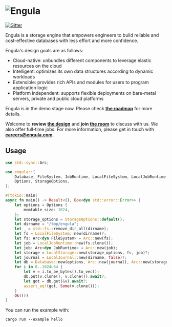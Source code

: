 # ![Engula](https://engula.com/images/logo-wide.png)

[![Gitter](https://badges.gitter.im/engula/contributors.svg)](https://gitter.im/engula/contributors?utm_source=badge&utm_medium=badge&utm_campaign=pr-badge)

Engula is a storage engine that empowers engineers to build reliable and cost-effective databases with less effort and more confidence.

Engula's design goals are as follows:

- Cloud-native: unbundles different components to leverage elastic resources on the cloud
- Intelligent: optimizes its own data structures according to dynamic workloads
- Extensible: provides rich APIs and modules for users to program application logic
- Platform independent: supports flexible deployments on bare-metal servers, private and public cloud platforms

Engula is in the demo stage now.
Please check **[the roadmap](https://github.com/engula/engula/issues/1)** for more details.

Welcome to **review [the design](docs/design.md)** and **join [the room](https://gitter.im/engula/contributors)** to discuss with us.
We also offer full-time jobs. For more information, please get in touch with **careers@engula.com**.

## Usage

```rust
use std::sync::Arc;

use engula::{
    Database, FileSystem, JobRuntime, LocalFileSystem, LocalJobRuntime, LocalJournal, LocalStorage,
    Options, StorageOptions,
};

#[tokio::main]
async fn main() -> Result<(), Box<dyn std::error::Error>> {
    let options = Options {
        memtable_size: 1024,
    };
    let storage_options = StorageOptions::default();
    let dirname = "/tmp/engula";
    let _ = std::fs::remove_dir_all(dirname);
    let fs = LocalFileSystem::new(dirname)?;
    let fs: Arc<dyn FileSystem> = Arc::new(fs);
    let job = LocalJobRuntime::new(fs.clone());
    let job: Arc<dyn JobRuntime> = Arc::new(job);
    let storage = LocalStorage::new(storage_options, fs, job)?;
    let journal = LocalJournal::new(dirname, false)?;
    let db = Database::new(options, Arc::new(journal), Arc::new(storage)).await;
    for i in 0..1024u64 {
        let v = i.to_be_bytes().to_vec();
        db.put(v.clone(), v.clone()).await?;
        let got = db.get(&v).await?;
        assert_eq!(got, Some(v.clone()));
    }
    Ok(())
}
```

You can run the example with:

```
cargo run --example hello
```
